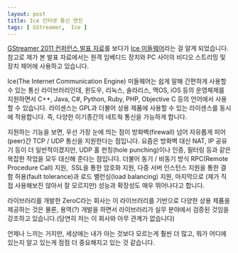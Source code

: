 ```yaml
---
layout: post
title: Ice 인터넷 통신 엔진
tags: [ GStreamer,  Ice ]
---
```


[GStreamer 2011 컨퍼런스 발표 자료](http://free-electrons.com/blog/gst-2010-videos/)를 보다가 [Ice 미들웨어](http://www.zeroc.com/ice.html)라는 걸 알게 되었습니다. 참고로 제가 본 발표 자료에서는 원격 임베디드 장치와 PC 사이의 비디오 스트리밍 및 장치 제어에 사용하고 있습니다.

Ice(The Internet Communication Engine) 미들웨어는 쉽게 말해 간편하게 사용할 수 있는 통신 라이브러리인데, 윈도우, 리눅스, 솔라리스, 맥OS, iOS 등의 운영체제를 지원하면서 C++, Java, C\#, Python, Ruby, PHP, Objective C 등의 언어에서 사용할 수 있습니다. 라이센스는 GPL과 더불어 상용 제품에 사용할 수 있는 라이센스를 동시에 적용합니다. 즉, 다양한 이기종간의 네트웍 통신을 가능하게 합니다.

지원하는 기능을 보면, 우선 가장 눈에 띄는 점이 방화벽(firewall) 넘어 자유롭게 피어(peer)간 TCP / UDP 통신을 지원한다는 점입니다. 요즘은 방화벽 대신 NAT, IP 공유기 등이 더 일반적이겠지만, UDP 홀 펀칭(hole punching)이나 인증, 필터링 등과 같은 복잡한 작업을 모두 대신해 준다는 점입니다. 더불어 동기 / 비동기 방식 RPC(Remote Procedure Call) 지원,  SSL을 통한 암호화 지원, 다중 서버 인스턴스 지원을 통한 결함 허용(fault tolerance)과 로드 밸런싱(load balancing) 지원, 마지막으로 (제가 직접 사용해보진 않아서 잘 모르지만) 성능과 확장성도 매우 뛰어나다고 합니다.

라이브러리를 개발한 ZeroC라는 회사는 이 라이브러리를 기반으로 다양한 상용 제품을 제공하는 것은 물론, 용역(?) 개발을 하면서 라이브러리가 실무 분야에서 검증된 것임을 강조하고 있습니다.(당연히 저는 이 회사와 아무 관계가 없습니다)

언제나 느끼는 거지만, 세상에는 내가 아는 것보다 모르는게 훨씬 더 많고, 뭐가 어디에 있는지 알고 있는게 점점 더 중요해지고 있는 것 같습니다.
